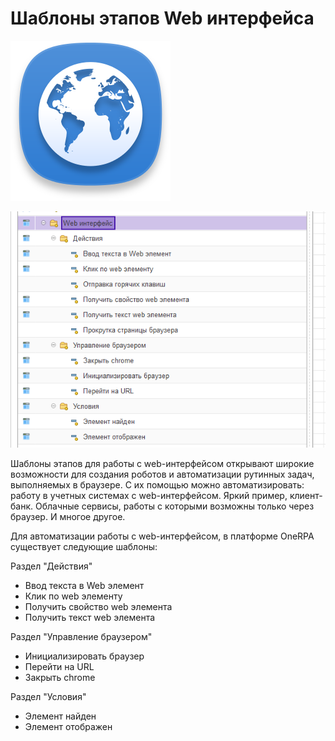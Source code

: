 # Шаблоны этапов Web интерфейса

![](../../../.gitbook/assets/browser-web-icon.png)

![](<../../../.gitbook/assets/web-интерфейс ОбщийСписок.png>)

Шаблоны этапов для работы с web-интерфейсом открывают широкие возможности для создания роботов и автоматизации рутинных задач, выполняемых в браузере.  С их помощью можно автоматизировать: работу в учетных системах с web-интерфейсом. Яркий пример, клиент-банк. Облачные сервисы, работы с которыми возможны только через браузер. И многое другое.

Для автоматизации работы с web-интерфейсом, в платформе OneRPA существует следующие шаблоны:

Раздел "Действия"

* Ввод текста в Web элемент
* Клик по web элементу
* Получить свойство web элемента
* Получить текст web элемента

Раздел "Управление браузером"

* Инициализировать браузер
* Перейти на URL
* Закрыть chrome

Раздел "Условия"

* Элемент найден
* Элемент отображен
